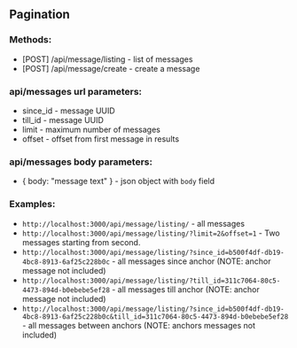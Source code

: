 ## Pagination

### Methods:

* [POST] /api/message/listing - list of messages
* [POST] /api/message/create - create a message
 
### api/messages url parameters:

* since_id - message UUID
* till_id - message UUID
* limit - maximum number of messages
* offset - offset from first message in results

### api/messages body parameters:

* { body: "message text" } - json object with `body` field

### Examples:

* `http://localhost:3000/api/message/listing/` - all messages
* `http://localhost:3000/api/message/listing/?limit=2&offset=1` - Two messages starting from second.
* `http://localhost:3000/api/message/listing/?since_id=b500f4df-db19-4bc8-8913-6af25c228b0c` - all messages since anchor (NOTE: anchor message not included)
* `http://localhost:3000/api/message/listing/?till_id=311c7064-80c5-4473-894d-b0ebebe5ef28` - all messages till anchor (NOTE: anchor message not included)
* `http://localhost:3000/api/message/listing/?since_id=b500f4df-db19-4bc8-8913-6af25c228b0c&till_id=311c7064-80c5-4473-894d-b0ebebe5ef28` - all messages between anchors (NOTE: anchors messages not included)
